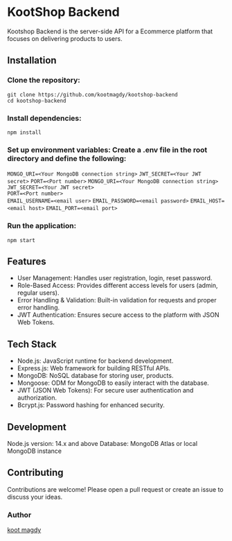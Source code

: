 # KootShop Backend
Kootshop Backend is the server-side API for a Ecommerce platform that focuses on delivering products to users.

## Installation

### Clone the repository:
`git clone https://github.com/kootmagdy/kootshop-backend`  
`cd kootshop-backend`

### Install dependencies:
`npm install`

### Set up environment variables: Create a .env file in the root directory and define the following:
`MONGO_URI=<Your MongoDB connection string>`
`JWT_SECRET=<Your JWT secret>`
`PORT=<Port number>`
`MONGO_URI=<Your MongoDB connection string>`  
`JWT_SECRET=<Your JWT secret>`  
`PORT=<Port number>`  
`EMAIL_USERNAME=<email user>`
`EMAIL_PASSWORD=<email password>`
`EMAIL_HOST=<email host>`
`EMAIL_PORT=<email port>`

### Run the application:
`npm start`

## Features
- User Management: Handles user registration, login, reset password.
- Role-Based Access: Provides different access levels for users (admin, regular users).
- Error Handling & Validation: Built-in validation for requests and proper error handling.
- JWT Authentication: Ensures secure access to the platform with JSON Web Tokens.

## Tech Stack
- Node.js: JavaScript runtime for backend development.
- Express.js: Web framework for building RESTful APIs.
- MongoDB: NoSQL database for storing user, products.
- Mongoose: ODM for MongoDB to easily interact with the database.
- JWT (JSON Web Tokens): For secure user authentication and authorization.
- Bcrypt.js: Password hashing for enhanced security.


## Development
Node.js version: 14.x and above
Database: MongoDB Atlas or local MongoDB instance

## Contributing
Contributions are welcome! Please open a pull request or create an issue to discuss your ideas.

### Author   
[koot magdy](https://github.com/kootmagdy)